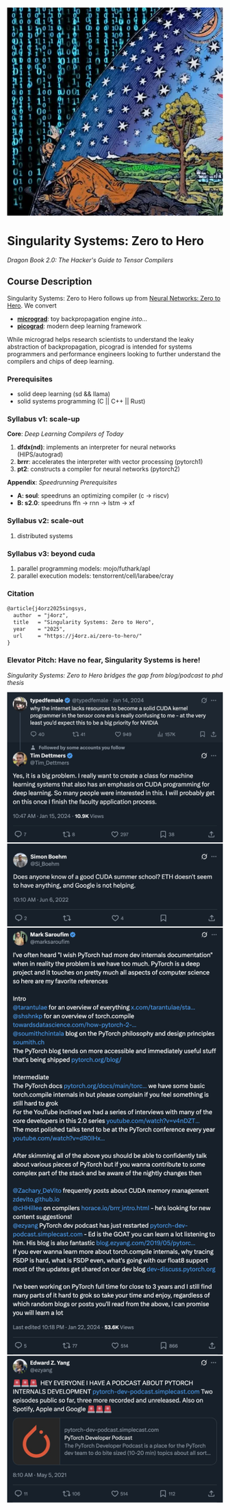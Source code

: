 ![](./flammarion.webp)
# Singularity Systems: Zero to Hero
*Dragon Book 2.0: The Hacker's Guide to Tensor Compilers*

## Course Description
Singularity Systems: Zero to Hero follows up from
[Neural Networks: Zero to Hero](https://karpathy.ai/zero-to-hero.html). We convert
- [**micrograd**](https://github.com/karpathy/micrograd): toy backpropagation engine *into...*
- [**picograd**](https://github.com/j4orz/picograd): modern deep learning framework

While micrograd helps research scientists to understand the leaky abstraction of
backpropagation, picograd is intended for systems programmers and performance
engineers looking to further understand the compilers and chips of deep learning.

### Prerequisites
- solid deep learning (sd && llama)
- solid systems programming (C || C++ || Rust)

### Syllabus v1: scale-up
**Core**: *Deep Learning Compilers of Today*

1. **dfdx(nd)**: implements an interpreter for neural networks (HIPS/autograd)
2. **brrr**: accelerates the interpreter with vector processing (pytorch1)
3. **pt2**: constructs a compiler for neural networks (pytorch2)

**Appendix**: *Speedrunning Prerequisites*
-  **A: soul**: speedruns an optimizing compiler (c -> riscv)
-  **B: s2.0**: speedruns ffn -> rnn -> lstm -> xf

### Syllabus v2: scale-out
1. distributed systems

### Syllabus v3: beyond cuda
1. parallel programming models: mojo/futhark/apl
2. parallel execution models: tenstorrent/cell/larabee/cray

### Citation
```
@article{j4orz2025singsys,
  author  = "j4orz",
  title   = "Singularity Systems: Zero to Hero",
  year    = "2025",
  url     = "https://j4orz.ai/zero-to-hero/"
}
```

### Elevator Pitch: Have no fear, Singularity Systems is here!
*Singularity Systems: Zero to Hero bridges the gap from blog/podcast to phd thesis*

![](./elevator1.png)
![](./elevator2.png)
![](./elevator3.png)
![](./elevator4.png)